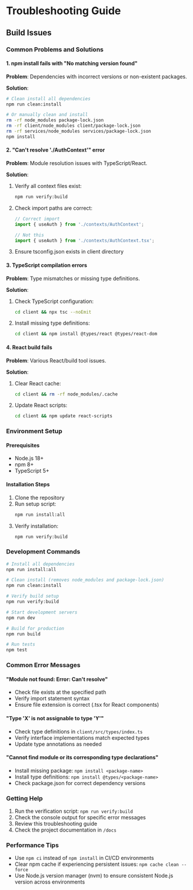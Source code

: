 # Troubleshooting Guide

## Build Issues

### Common Problems and Solutions

#### 1. npm install fails with "No matching version found"

**Problem**: Dependencies with incorrect versions or non-existent packages.

**Solution**:
```bash
# Clean install all dependencies
npm run clean:install

# Or manually clean and install
rm -rf node_modules package-lock.json
rm -rf client/node_modules client/package-lock.json
rm -rf services/node_modules services/package-lock.json
npm install
```

#### 2. "Can't resolve './AuthContext'" error

**Problem**: Module resolution issues with TypeScript/React.

**Solution**:
1. Verify all context files exist:
   ```bash
   npm run verify:build
   ```

2. Check import paths are correct:
   ```typescript
   // Correct import
   import { useAuth } from './contexts/AuthContext';
   
   // Not this
   import { useAuth } from './contexts/AuthContext.tsx';
   ```

3. Ensure tsconfig.json exists in client directory

#### 3. TypeScript compilation errors

**Problem**: Type mismatches or missing type definitions.

**Solution**:
1. Check TypeScript configuration:
   ```bash
   cd client && npx tsc --noEmit
   ```

2. Install missing type definitions:
   ```bash
   cd client && npm install @types/react @types/react-dom
   ```

#### 4. React build fails

**Problem**: Various React/build tool issues.

**Solution**:
1. Clear React cache:
   ```bash
   cd client && rm -rf node_modules/.cache
   ```

2. Update React scripts:
   ```bash
   cd client && npm update react-scripts
   ```

### Environment Setup

#### Prerequisites
- Node.js 18+ 
- npm 8+
- TypeScript 5+

#### Installation Steps
1. Clone the repository
2. Run setup script:
   ```bash
   npm run install:all
   ```
3. Verify installation:
   ```bash
   npm run verify:build
   ```

### Development Commands

```bash
# Install all dependencies
npm run install:all

# Clean install (removes node_modules and package-lock.json)
npm run clean:install

# Verify build setup
npm run verify:build

# Start development servers
npm run dev

# Build for production
npm run build

# Run tests
npm test
```

### Common Error Messages

#### "Module not found: Error: Can't resolve"
- Check file exists at the specified path
- Verify import statement syntax
- Ensure file extension is correct (.tsx for React components)

#### "Type 'X' is not assignable to type 'Y'"
- Check type definitions in `client/src/types/index.ts`
- Verify interface implementations match expected types
- Update type annotations as needed

#### "Cannot find module or its corresponding type declarations"
- Install missing package: `npm install <package-name>`
- Install type definitions: `npm install @types/<package-name>`
- Check package.json for correct dependency versions

### Getting Help

1. Run the verification script: `npm run verify:build`
2. Check the console output for specific error messages
3. Review this troubleshooting guide
4. Check the project documentation in `/docs`

### Performance Tips

- Use `npm ci` instead of `npm install` in CI/CD environments
- Clear npm cache if experiencing persistent issues: `npm cache clean --force`
- Use Node.js version manager (nvm) to ensure consistent Node.js version across environments